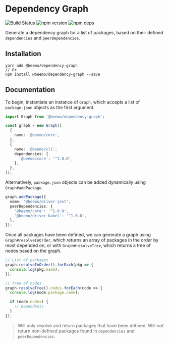 # Dependency Graph

[![Build Status](https://travis-ci.org/beemojs/beemo.svg?branch=master)](https://travis-ci.org/beemojs/beemo)
[![npm version](https://badge.fury.io/js/%40beemo%2Fdependency-graph.svg)](https://www.npmjs.com/package/@beemo/dependency-graph)
[![npm deps](https://david-dm.org/beemojs/beemo.svg?path=packages/dependency-graph)](https://www.npmjs.com/package/@beemo/dependency-graph)

Generate a dependency graph for a list of packages, based on their defined `dependencies` and
`peerDependencies`.

## Installation

```
yarn add @beemo/dependency-graph
// Or
npm install @beemo/dependency-graph --save
```

## Documentation

To begin, instantiate an instance of `Graph`, which accepts a list of `package.json` objects as the
first argument.

```ts
import Graph from '@beemo/dependency-graph';

const graph = new Graph([
  {
    name: '@beemo/core',
  },
  {
    name: '@beemo/cli',
    dependencies: {
      '@beemo/core': '^1.0.0',
    },
  },
]);
```

Alternatively, `package.json` objects can be added dynamically using `Graph#addPackage`.

```ts
graph.addPackage({
  name: '@beemo/driver-jest',
  peerDependencies: {
    '@beemo/core': '^1.0.0',
    '@beemo/driver-babel': '^1.0.0',
  },
});
```

Once all packages have been defined, we can generate a graph using `Graph#resolveInOrder`, which
returns an array of packages in the order by most depended on, or with `Graph#resolveTree`, which
returns a tree of nodes based on the graph.

```ts
// List of packages
graph.resolveInOrder().forEach(pkg => {
  console.log(pkg.name);
});

// Tree of nodes
graph.resolveTree().nodes.forEach(node => {
  console.log(node.package.name);

  if (node.nodes) {
    // Dependents
  }
});
```

> Will only resolve and return packages that have been defined. Will _not_ return non-defined
> packages found in `dependencies` and `peerDependencies`.
